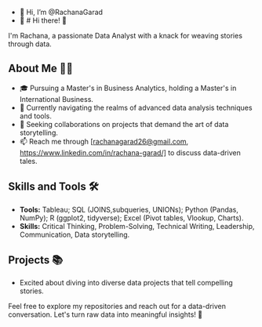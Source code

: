 - 👋 Hi, I’m @RachanaGarad
- 👀 # Hi there! 👋

I'm Rachana, a passionate Data Analyst with a knack for weaving stories through data.

## About Me 🙋‍♀️
- 🎓 Pursuing a Master's in Business Analytics, holding a Master's in International Business.
- 🌱 Currently navigating the realms of advanced data analysis techniques and tools.
- 💞️ Seeking collaborations on projects that demand the art of data storytelling.
- 📫 Reach me through [rachanagarad26@gmail.com, https://www.linkedin.com/in/rachana-garad/] to discuss data-driven tales.


## Skills and Tools 🛠

- **Tools:** Tableau; SQL (JOINS,subqueries, UNIONs); Python (Pandas, NumPy); R (ggplot2, tidyverse); Excel (Pivot tables, Vlookup, Charts).
- **Skills:** Critical Thinking, Problem-Solving, Technical Writing, Leadership, Communication, Data storytelling.

## Projects 📚

- Excited about diving into diverse data projects that tell compelling stories.

Feel free to explore my repositories and reach out for a data-driven conversation. Let's turn raw data into meaningful insights! 🚀


<!---
RachanaGarad/RachanaGarad is a ✨ special ✨ repository because its `README.md` (this file) appears on your GitHub profile.
You can click the Preview link to take a look at your changes.
--->
